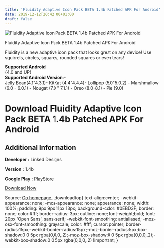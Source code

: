 ```yaml
---
title: 'Fluidity Adaptive Icon Pack BETA 1.4b Patched APK For Android'
date: 2019-12-12T20:42:00+01:00
draft: false
---
```


![Fluidity Adaptive Icon Pack BETA 1.4b Patched APK For Android](https://i0.wp.com/apkhome.net/wp-content/uploads/2019/12/Fluidity-Adaptive-Icon-Pack-BETA-1.4b-Patched.png "Fluidity Adaptive Icon Pack BETA 1.4b Patched APK For Android")

  

Fluidity Adaptive Icon Pack BETA 1.4b Patched APK For Android

Fluidity is a new adaptive icon pack that looks great on any device! Use squirrels, circles, squares, rounded squares or even tears!

**Supported Android**  
{4.0 and UP}  
**Supported Android Version**:-  
Jelly Bean(4.1"4.3.1)- KitKat (4.4"4.4.4)- Lollipop (5.0"5.0.2) - Marshmallow (6.0 - 6.0.1) - Nougat (7.0 " 7.1.1) - Oreo (8.0-8.1) - Pie (9.0)

Download Fluidity Adaptive Icon Pack BETA 1.4b Patched APK For Android
======================================================================

Additional Information
----------------------

**Developer :** Linked Designs

**Version :** 1.4b

**Google Play :** [PlayStore](https://play.google.com/store/apps/details?id=com.linkeddesigns.fluidity)

  

[Download Now](https://store4app.co/post/fluidity-adaptive-icon-pack-beta-1-4b-patched-apk-for-android_1576176873)

  
Source: [Go homepage.](https://store4app.co/post/fluidity-adaptive-icon-pack-beta-1-4b-patched-apk-for-android_1576176873) .downloadtop{ text-align:center; -webkit-appearance: none; -moz-appearance: none; appearance: none; width: 100%; padding: 9px 9px 11px 13px; background-color: #0EBD3F; border: none; color:#fff; border-radius: 3px; outline: none; font-weight;bold; font: 20px 'Open Sans', sans-serif; -webkit-font-smoothing: antialiased; -moz-osx-font-smoothing: grayscale; color: #fff; cursor: pointer; border-radius:15px;-webkit-border-radius:15px;-moz-border-radius:5px;box-shadow:0 0 5px rgba(0,0,0,.2);-moz-box-shadow:0 0 5px rgba(0,0,0,.2);-webkit-box-shadow:0 0 5px rgba(0,0,0,.2) !important; }